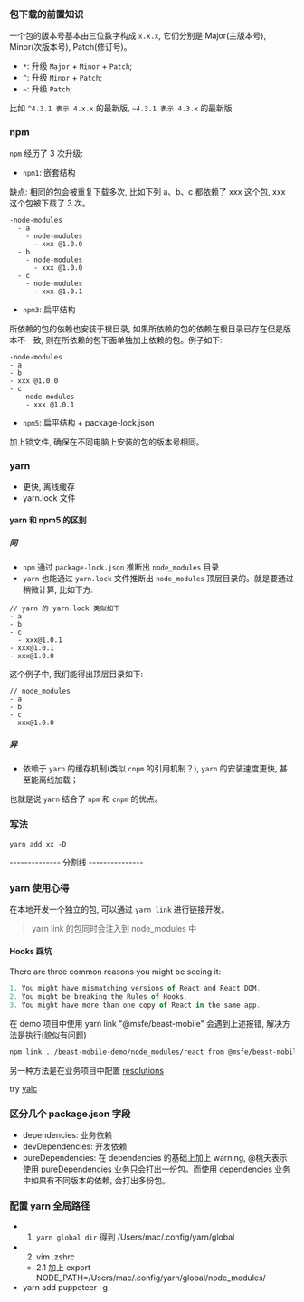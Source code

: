 ### 包下载的前置知识

一个包的版本号基本由三位数字构成 `x.x.x`, 它们分别是 Major(主版本号), Minor(次版本号), Patch(修订号)。

* `*`: 升级 `Major` + `Minor` + `Patch`;
* `^`: 升级 `Minor` + `Patch`;
* `~`: 升级 `Patch`;

比如 `^4.3.1 表示 4.x.x` 的最新版, `~4.3.1 表示 4.3.x` 的最新版

### npm

`npm` 经历了 3 次升级:

* `npm1`: 嵌套结构

缺点: 相同的包会被重复下载多次, 比如下列 a、b、c 都依赖了 xxx 这个包, xxx 这个包被下载了 3 次。

```text
-node-modules
  - a
    - node-modules
      - xxx @1.0.0
  - b
    - node-modules
      - xxx @1.0.0
  - c
    - node-modules
      - xxx @1.0.1
```

* `npm3`: 扁平结构

所依赖的包的依赖也安装于根目录, 如果所依赖的包的依赖在根目录已存在但是版本不一致, 则在所依赖的包下面单独加上依赖的包。例子如下:

```
-node-modules
- a
- b
- xxx @1.0.0
- c
  - node-modules
    - xxx @1.0.1
```

* `npm5`: 扁平结构 + package-lock.json

加上锁文件, 确保在不同电脑上安装的包的版本号相同。

### yarn

* 更快, 离线缓存
* yarn.lock 文件

#### yarn 和 npm5 的区别

##### 同

* `npm` 通过 `package-lock.json` 推断出 `node_modules` 目录
* `yarn` 也能通过 `yarn.lock` 文件推断出 `node_modules` 顶层目录的。就是要通过稍微计算, 比如下方:

```
// yarn 的 yarn.lock 类似如下
- a
- b
- c
  - xxx@1.0.1
- xxx@1.0.1
- xxx@1.0.0
```

这个例子中, 我们能得出顶层目录如下:

```
// node_modules
- a
- b
- c
- xxx@1.0.0
```

##### 异

* 依赖于 `yarn` 的缓存机制(类似 `cnpm` 的引用机制？), `yarn` 的安装速度更快, 甚至能离线加载；

也就是说 `yarn` 结合了 `npm` 和 `cnpm` 的优点。

### 写法

```
yarn add xx -D
```

-------------- 分割线 ---------------

### yarn 使用心得

在本地开发一个独立的包, 可以通过 `yarn link` 进行链接开发。

> yarn link 的包同时会注入到 node_modules 中

#### Hooks 踩坑

There are three common reasons you might be seeing it:

```js
1. You might have mismatching versions of React and React DOM.
2. You might be breaking the Rules of Hooks.
3. You might have more than one copy of React in the same app.
```

在 demo 项目中使用 yarn link "@msfe/beast-mobile" 会遇到上述报错, 解决方法是执行(貌似有问题)

```bash
npm link ../beast-mobile-demo/node_modules/react from @msfe/beast-mobile
```

另一种方法是在业务项目中配置 [resolutions](https://yarnpkg.com/lang/en/docs/selective-version-resolutions/)

try [yalc](https://github.com/whitecolor/yalc)

### 区分几个 package.json 字段

* dependencies: 业务依赖
* devDependencies: 开发依赖
* pureDependencies: 在 dependencies 的基础上加上 warning, @桃夭表示使用 pureDependencies 业务只会打出一份包。而使用 dependencies 业务中如果有不同版本的依赖, 会打出多份包。

### 配置 yarn 全局路径

* 1. `yarn global dir` 得到 /Users/mac/.config/yarn/global
* 2. vim .zshrc
  * 2.1 加上 export NODE_PATH=/Users/mac/.config/yarn/global/node_modules/
* yarn add puppeteer -g
```